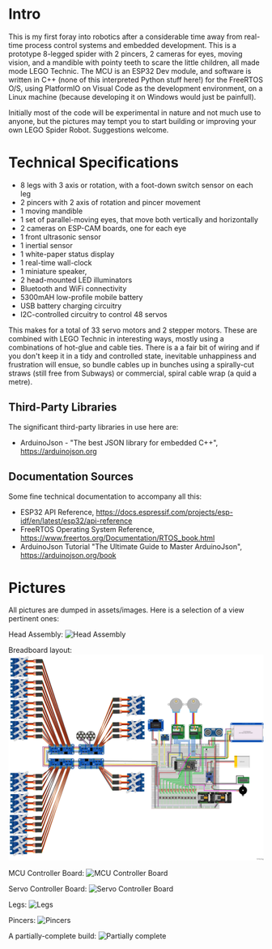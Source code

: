 # Intro

This is my first foray into robotics after a considerable time away from real-time process control systems and embedded development. This is a prototype 8-legged spider with 2 pincers, 2 cameras for eyes, moving vision, and a mandible with pointy teeth to scare the little children, all made mode LEGO Technic. The MCU is an ESP32 Dev module, and software is written in C++ (none of this interpreted Python stuff here!) for the FreeRTOS O/S, using PlatformIO on Visual Code as the development environment, on a Linux machine (because developing it on Windows would just be painfull). 

Initially most of the code will be experimental in nature and not much use to anyone, but the pictures may tempt you to start building or improving your own LEGO Spider Robot. Suggestions welcome. 

# Technical Specifications

* 8 legs with 3 axis or rotation, with a foot-down switch sensor on each leg
* 2 pincers with 2 axis of rotation and pincer movement
* 1 moving mandible
* 1 set of parallel-moving eyes, that move both vertically and horizontally 
* 2 cameras on ESP-CAM boards, one for each eye
* 1 front ultrasonic sensor
* 1 inertial sensor
* 1 white-paper status display
* 1 real-time wall-clock
* 1 miniature speaker, 
* 2 head-mounted LED illuminators
* Bluetooth and WiFi connectivity
* 5300mAH low-profile mobile battery
* USB battery charging circuitry
* I2C-controlled circuitry to control 48 servos

This makes for a total of 33 servo motors and 2 stepper motors. These are combined with LEGO Technic in interesting ways, mostly using a combinations of hot-glue and cable ties. There is a a fair bit of wiring and if you don't keep it in a tidy and controlled state, inevitable unhappiness and frustration will ensue, so bundle cables up in bunches using a spirally-cut straws (still free from Subways) or commercial, spiral cable wrap (a quid a metre).

## Third-Party Libraries

The significant third-party libraries in use here are:
* ArduinoJson - "The best JSON library for embedded C++", https://arduinojson.org 

## Documentation Sources

Some fine technical documentation to accompany all this:
* ESP32 API Reference, https://docs.espressif.com/projects/esp-idf/en/latest/esp32/api-reference
* FreeRTOS Operating System Reference, https://www.freertos.org/Documentation/RTOS_book.html
* ArduinoJson Tutorial "The Ultimate Guide to Master ArduinoJson", https://arduinojson.org/book

# Pictures

All pictures are dumped in assets/images. Here is a selection of a view pertinent ones:

Head Assembly:
![Head Assembly](assets/images/SN31/head%20assembly/IMG_20200820_183156.jpg)

Breadboard layout:
![Breadboard layout](fritzing/spider_bb.png) 

MCU Controller Board:
![MCU Controller Board](assets/images/SN31/circuit%20boards/IMG_20200906_150346.jpg) 

Servo Controller Board:
![Servo Controller Board](assets/images/SN31/circuit%20boards/IMG_20200822_130836.jpg) 

Legs:
![Legs](assets/images/SN31/legs/IMG_20200822_095125.jpg) 

Pincers:
![Pincers](assets/images/SN31/pincers/IMG_20200823_124845.jpg) 

A partially-complete build:
![Partially complete](assets/images/SN30/IMG_20200731_232911.jpg) 


